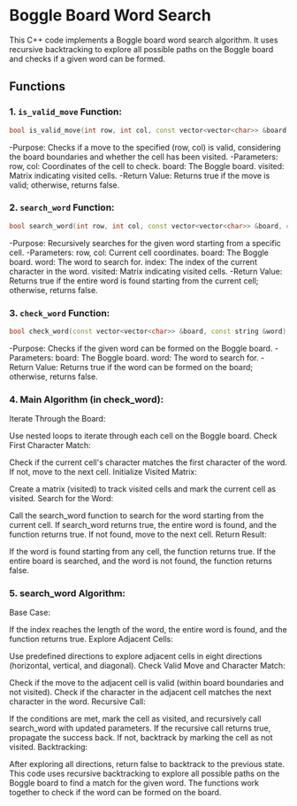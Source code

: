 # Boggle Board Word Search

This C++ code implements a Boggle board word search algorithm. It uses recursive backtracking to explore all possible paths on the Boggle board and checks if a given word can be formed.

## Functions

### 1. `is_valid_move` Function:

```cpp
bool is_valid_move(int row, int col, const vector<vector<char>> &board, vector<vector<bool>> &visited)
```
-Purpose: Checks if a move to the specified (row, col) is valid, considering the board boundaries and whether the cell has been visited.
-Parameters: row, col: Coordinates of the cell to check. board: The Boggle board. visited: Matrix indicating visited cells.
-Return Value: Returns true if the move is valid; otherwise, returns false.

### 2. `search_word` Function:
```cpp
bool search_word(int row, int col, const vector<vector<char>> &board, const string &word, int index, vector<vector<bool>> &visited)
```
-Purpose: Recursively searches for the given word starting from a specific cell.
-Parameters: row, col: Current cell coordinates. board: The Boggle board. word: The word to search for. index: The index of the current character in the word. visited: Matrix indicating visited cells.
-Return Value: Returns true if the entire word is found starting from the current cell; otherwise, returns false.

### 3. `check_word` Function:
```cpp
bool check_word(const vector<vector<char>> &board, const string &word)
```
-Purpose: Checks if the given word can be formed on the Boggle board.
-Parameters: board: The Boggle board. word: The word to search for.
-Return Value: Returns true if the word can be formed on the board; otherwise, returns false.

### 4. Main Algorithm (in check_word):
Iterate Through the Board:

Use nested loops to iterate through each cell on the Boggle board.
Check First Character Match:

Check if the current cell's character matches the first character of the word.
If not, move to the next cell.
Initialize Visited Matrix:

Create a matrix (visited) to track visited cells and mark the current cell as visited.
Search for the Word:

Call the search_word function to search for the word starting from the current cell.
If search_word returns true, the entire word is found, and the function returns true.
If not found, move to the next cell.
Return Result:

If the word is found starting from any cell, the function returns true.
If the entire board is searched, and the word is not found, the function returns false.
### 5. search_word Algorithm:
Base Case:

If the index reaches the length of the word, the entire word is found, and the function returns true.
Explore Adjacent Cells:

Use predefined directions to explore adjacent cells in eight directions (horizontal, vertical, and diagonal).
Check Valid Move and Character Match:

Check if the move to the adjacent cell is valid (within board boundaries and not visited).
Check if the character in the adjacent cell matches the next character in the word.
Recursive Call:

If the conditions are met, mark the cell as visited, and recursively call search_word with updated parameters.
If the recursive call returns true, propagate the success back.
If not, backtrack by marking the cell as not visited.
Backtracking:

After exploring all directions, return false to backtrack to the previous state.
This code uses recursive backtracking to explore all possible paths on the Boggle board to find a match for the given word. The functions work together to check if the word can be formed on the board.
